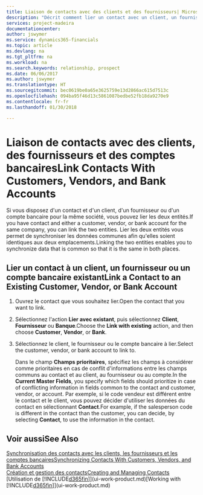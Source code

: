 ```yaml
---
title: Liaison de contacts avec des clients et des fournisseurs| Microsoft Docs
description: "Décrit comment lier un contact avec un client, un fournisseur, ou un compte bancaire de la même société, afin de pouvoir synchroniser les données communes."
services: project-madeira
documentationcenter: 
author: jswymer
ms.service: dynamics365-financials
ms.topic: article
ms.devlang: na
ms.tgt_pltfrm: na
ms.workload: na
ms.search.keywords: relationship, prospect
ms.date: 06/06/2017
ms.author: jswymer
ms.translationtype: HT
ms.sourcegitcommit: bec0619be0a65e3625759e13d2866ac615d7513c
ms.openlocfilehash: 094ba95f46d13c5861087bedbe52fb18da9270e9
ms.contentlocale: fr-fr
ms.lasthandoff: 01/30/2018

---
```

# <a name="link-contacts-with-customers-vendors-and-bank-accounts"></a><span data-ttu-id="82ddd-103">Liaison de contacts avec des clients, des fournisseurs et des comptes bancaires</span><span class="sxs-lookup"><span data-stu-id="82ddd-103">Link Contacts With Customers, Vendors, and Bank Accounts</span></span>
<span data-ttu-id="82ddd-104">Si vous disposez d'un contact et d'un client, d'un fournisseur ou d'un compte bancaire pour la même société, vous pouvez lier les deux entités.</span><span class="sxs-lookup"><span data-stu-id="82ddd-104">If you have contact and either a customer, vendor, or bank account for the same company, you can link the two entities.</span></span> <span data-ttu-id="82ddd-105">Lier les deux entités vous permet de synchroniser les données communes afin qu'elles soient identiques aux deux emplacements.</span><span class="sxs-lookup"><span data-stu-id="82ddd-105">Linking the two entities enables you to synchronize data that is common so that it is the same in both places.</span></span>

## <a name="link-a-contact-to-an-existing-customer-vendor-or-bank-account"></a><span data-ttu-id="82ddd-106">Lier un contact à un client, un fournisseur ou un compte bancaire existant</span><span class="sxs-lookup"><span data-stu-id="82ddd-106">Link a Contact to an Existing Customer, Vendor, or Bank Account</span></span>
1. <span data-ttu-id="82ddd-107">Ouvrez le contact que vous souhaitez lier.</span><span class="sxs-lookup"><span data-stu-id="82ddd-107">Open the contact that you want to link.</span></span>
2. <span data-ttu-id="82ddd-108">Sélectionnez l'action **Lier avec existant**, puis sélectionnez **Client**, **Fournisseur** ou **Banque**.</span><span class="sxs-lookup"><span data-stu-id="82ddd-108">Choose the **Link with existing** action, and then choose **Customer**, **Vendor**, or **Bank**.</span></span>
3. <span data-ttu-id="82ddd-109">Sélectionnez le client, le fournisseur ou le compte bancaire à lier.</span><span class="sxs-lookup"><span data-stu-id="82ddd-109">Select the customer, vendor, or bank account to link to.</span></span>

   <span data-ttu-id="82ddd-110">Dans le champ **Champs prioritaires**, spécifiez les champs à considérer comme prioritaires en cas de conflit d'informations entre les champs communs au contact et au client, au fournisseur ou au compte.</span><span class="sxs-lookup"><span data-stu-id="82ddd-110">In the **Current Master Fields**, you specify which fields should prioritize in case of conflicting information in fields common to the contact and customer, vendor, or account.</span></span> <span data-ttu-id="82ddd-111">Par exemple, si le code vendeur est différent entre le contact et le client, vous pouvez décider d'utiliser les données du contact en sélectionnant **Contact**.</span><span class="sxs-lookup"><span data-stu-id="82ddd-111">For example, if the salesperson code is different in the contact than the customer, you can decide, by selecting **Contact**, to use the information in the contact.</span></span>

## <a name="see-also"></a><span data-ttu-id="82ddd-112">Voir aussi</span><span class="sxs-lookup"><span data-stu-id="82ddd-112">See Also</span></span>
[<span data-ttu-id="82ddd-113">Synchronisation des contacts avec les clients, les fournisseurs et les comptes bancaires</span><span class="sxs-lookup"><span data-stu-id="82ddd-113">Synchronizing Contacts With Customers, Vendors, and Bank Accounts</span></span>](marketing-synchronize-contacts-customers-vendors-bank-accounts.md)  
[<span data-ttu-id="82ddd-114">Création et gestion des contacts</span><span class="sxs-lookup"><span data-stu-id="82ddd-114">Creating and Managing Contacts</span></span>](marketing-contacts.md)  
<span data-ttu-id="82ddd-115">[Utilisation de [!INCLUDE[d365fin](includes/d365fin_md.md)]](ui-work-product.md)</span><span class="sxs-lookup"><span data-stu-id="82ddd-115">[Working with [!INCLUDE[d365fin](includes/d365fin_md.md)]](ui-work-product.md)</span></span>  

